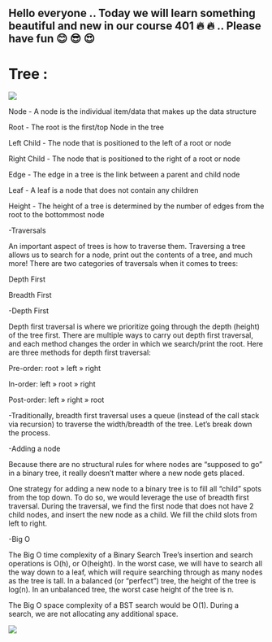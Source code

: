 ## Hello everyone .. Today we will learn something beautiful and new in our course 401 :fire: :fire: .. Please have fun :blush: :sunglasses: :heart_eyes:

# Tree : 

![](https://camo.githubusercontent.com/75120286a949a6edb283759ff6a760da443661e721412570ff58bf50a5bf2139/68747470733a2f2f636f646566656c6c6f77732e6769746875622e696f2f636f6d6d6f6e5f637572726963756c756d2f646174615f737472756374757265735f616e645f616c676f726974686d732f436f64655f3430312f636c6173732d31352f7265736f75726365732f696d616765732f42696e61727954726565312e504e47)

Node - A node is the individual item/data that makes up the data structure

Root - The root is the first/top Node in the tree

Left Child - The node that is positioned to the left of a root or node

Right Child - The node that is positioned to the right of a root or node

Edge - The edge in a tree is the link between a parent and child node

Leaf - A leaf is a node that does not contain any children

Height - The height of a tree is determined by the number of edges from the root to the bottommost node

-Traversals

An important aspect of trees is how to traverse them. Traversing a tree allows us to search for a node, print out the contents of a tree, and much more! There are two categories of traversals when it comes to trees:

Depth First

Breadth First

-Depth First

Depth first traversal is where we prioritize going through the depth (height) of the tree first. There are multiple ways to carry out depth first traversal, and each method changes the order in which we search/print the root. Here are three methods for depth first traversal:

Pre-order: root » left » right

In-order: left » root » right

Post-order: left » right » root

-Traditionally, breadth first traversal uses a queue (instead of the call stack via recursion) to traverse the width/breadth of the tree. Let’s break down the process.

-Adding a node

Because there are no structural rules for where nodes are “supposed to go” in a binary tree, it really doesn’t matter where a new node gets placed.

One strategy for adding a new node to a binary tree is to fill all “child” spots from the top down. To do so, we would leverage the use of breadth first traversal. During the traversal, we find the first node that does not have 2 child nodes, and insert the new node as a child. We fill the child slots from left to right.

-Big O

The Big O time complexity of a Binary Search Tree’s insertion and search operations is O(h), or O(height). In the worst case, we will have to search all the way down to a leaf, which will require searching through as many nodes as the tree is tall. In a balanced (or “perfect”) tree, the height of the tree is log(n). In an unbalanced tree, the worst case height of the tree is n.

The Big O space complexity of a BST search would be O(1). During a search, we are not allocating any additional space.

![](https://camo.githubusercontent.com/2a6ce69c91919572b5ebd612484c9dc390651d259508acb5f1197779d3b3a83f/68747470733a2f2f7777772e707974686f6e2d636f757273652e65752f696d616765732f4465636973696f6e5f54726565312e706e67)

